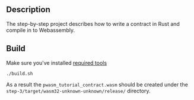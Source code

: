 ## Description
The step-by-step project describes how to write a contract in Rust and compile in to Webassembly.

## Build
Make sure you've installed [required tools](https://github.com/paritytech/pwasm-tutorial/blob/master/README.md#tutorial-prerequisites)
```
./build.sh
```
As a result the `pwasm_tutorial_contract.wasm` should be created under the `step-3/target/wasm32-unknown-unknown/release/` directory.
